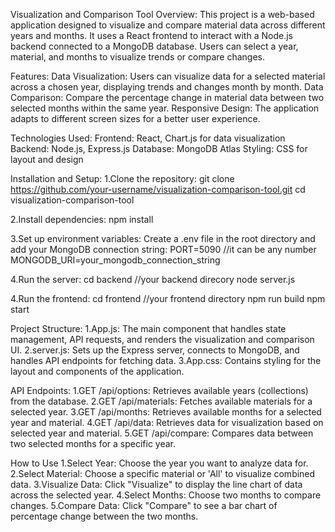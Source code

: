 Visualization and Comparison Tool
Overview:
This project is a web-based application designed to visualize and compare material data across different years and months. It uses a React frontend to interact with a Node.js backend connected to a MongoDB database. Users can select a year, material, and months to visualize trends or compare changes.

Features:
Data Visualization: Users can visualize data for a selected material across a chosen year, displaying trends and changes month by month.
Data Comparison: Compare the percentage change in material data between two selected months within the same year.
Responsive Design: The application adapts to different screen sizes for a better user experience.

Technologies Used:
Frontend: React, Chart.js for data visualization
Backend: Node.js, Express.js
Database: MongoDB Atlas
Styling: CSS for layout and design

Installation and Setup:
1.Clone the repository:
git clone https://github.com/your-username/visualization-comparison-tool.git
cd visualization-comparison-tool

2.Install dependencies:
npm install

3.Set up environment variables:
Create a .env file in the root directory and add your MongoDB connection string:
PORT=5090 //it can be any number 
MONGODB_URI=your_mongodb_connection_string

4.Run the server:
cd backend //your backend direcory
node server.js

4.Run the frontend:
cd frontend //your frontend directory
npm run build
npm start

Project Structure:
1.App.js: The main component that handles state management, API requests, and renders the visualization and comparison UI.
2.server.js: Sets up the Express server, connects to MongoDB, and handles API endpoints for fetching data.
3.App.css: Contains styling for the layout and components of the application.

API Endpoints:
1.GET /api/options: Retrieves available years (collections) from the database.
2.GET /api/materials: Fetches available materials for a selected year.
3.GET /api/months: Retrieves available months for a selected year and material.
4.GET /api/data: Retrieves data for visualization based on selected year and material.
5.GET /api/compare: Compares data between two selected months for a specific year.

How to Use
1.Select Year: Choose the year you want to analyze data for.
2.Select Material: Choose a specific material or 'All' to visualize combined data.
3.Visualize Data: Click "Visualize" to display the line chart of data across the selected year.
4.Select Months: Choose two months to compare changes.
5.Compare Data: Click "Compare" to see a bar chart of percentage change between the two months.


